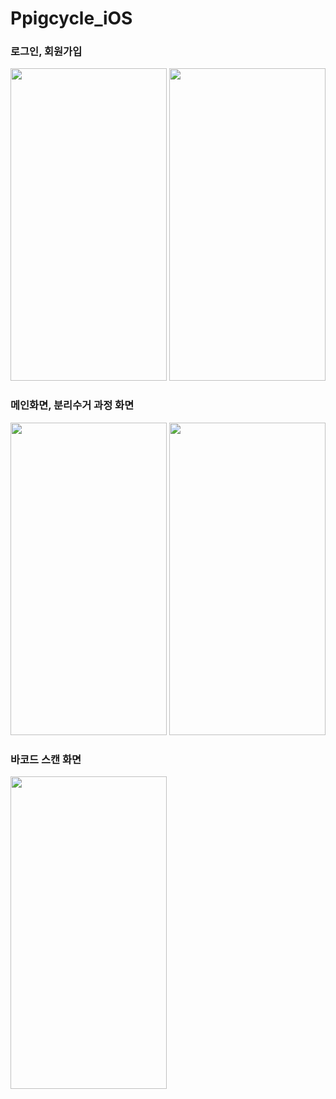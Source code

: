 # Ppigcycle_iOS

### 로그인, 회원가입 
<img src = "https://user-images.githubusercontent.com/72500795/230902251-a065f7a9-62bc-4ac5-af38-e6e9e42acecd.png" width="250" height = "500"/>  <img src = "https://user-images.githubusercontent.com/72500795/230903036-cf145e3f-c297-4304-80e6-e78b015c9744.png" width="250" height = "500"/>

### 메인화면, 분리수거 과정 화면
<img src = "https://user-images.githubusercontent.com/72500795/230903116-195f7e10-6d73-43bc-aa59-5c4d8793b9c2.png" width="250" height = "500"/> <img src = "https://user-images.githubusercontent.com/72500795/230903177-7e2853a7-32a1-486c-b20f-30216cbfc5e1.png" width="250" height = "500"/>

### 바코드 스캔 화면
<img src = "https://user-images.githubusercontent.com/72500795/230903303-ac6679a9-80b7-47b8-8371-77f5b2d82411.jpeg" width="250" height = "500"/>

